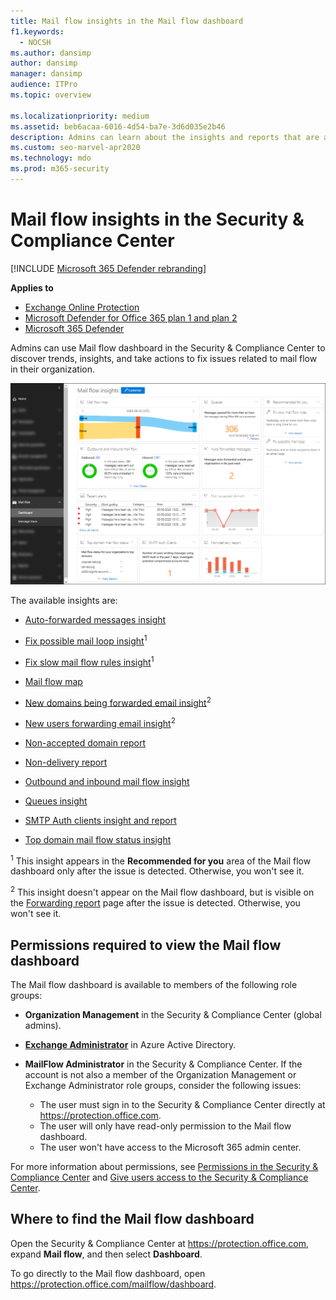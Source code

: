 ```yaml
---
title: Mail flow insights in the Mail flow dashboard
f1.keywords: 
  - NOCSH
ms.author: dansimp
author: dansimp
manager: dansimp
audience: ITPro
ms.topic: overview

ms.localizationpriority: medium
ms.assetid: beb6acaa-6016-4d54-ba7e-3d6d035e2b46
description: Admins can learn about the insights and reports that are available in the Mail flow dashboard in the Security & Compliance Center.
ms.custom: seo-marvel-apr2020
ms.technology: mdo
ms.prod: m365-security
---
```


# Mail flow insights in the Security & Compliance Center

[!INCLUDE [Microsoft 365 Defender rebranding](../includes/microsoft-defender-for-office.md)]

**Applies to**
- [Exchange Online Protection](exchange-online-protection-overview.md)
- [Microsoft Defender for Office 365 plan 1 and plan 2](defender-for-office-365.md)
- [Microsoft 365 Defender](../defender/microsoft-365-defender.md)

Admins can use Mail flow dashboard in the Security & Compliance Center to discover trends, insights, and take actions to fix issues related to mail flow in their organization.

![The Mail flow dashboard in the Security & Compliance Center.](../../media/mail-flow-dashboard-v2.png)

The available insights are:

- [Auto-forwarded messages insight](mfi-auto-forwarded-messages-report.md)

- [Fix possible mail loop insight](mfi-mail-loop-insight.md)<sup>1</sup>

- [Fix slow mail flow rules insight](mfi-slow-mail-flow-rules-insight.md)<sup>1</sup>

- [Mail flow map](mfi-mail-flow-map-report.md)

- [New domains being forwarded email insight](mfi-new-domains-being-forwarded-email.md)<sup>2</sup>

- [New users forwarding email insight](mfi-new-users-forwarding-email.md)<sup>2</sup>

- [Non-accepted domain report](mfi-non-accepted-domain-report.md)

- [Non-delivery report](mfi-non-delivery-report.md)

- [Outbound and inbound mail flow insight](mfi-outbound-and-inbound-mail-flow.md)

- [Queues insight](mfi-queue-alerts-and-queues.md)

- [SMTP Auth clients insight and report](mfi-smtp-auth-clients-report.md)

- [Top domain mail flow status insight](mfi-domain-mail-flow-status-insight.md)

<sup>1</sup> This insight appears in the **Recommended for you** area of the Mail flow dashboard only after the issue is detected. Otherwise, you won't see it.

<sup>2</sup> This insight doesn't appear on the Mail flow dashboard, but is visible on the [Forwarding report](view-mail-flow-reports.md#forwarding-report) page after the issue is detected. Otherwise, you won't see it.

## Permissions required to view the Mail flow dashboard

The Mail flow dashboard is available to members of the following role groups:

- **Organization Management** in the Security & Compliance Center (global admins).

- **[Exchange Administrator](/azure/active-directory/roles/permissions-reference#exchange-administrator)** in Azure Active Directory.

- **MailFlow Administrator** in the Security & Compliance Center. If the account is not also a member of the Organization Management or Exchange Administrator role groups, consider the following issues:
  - The user must sign in to the Security & Compliance Center directly at <https://protection.office.com>.
  - The user will only have read-only permission to the Mail flow dashboard.
  - The user won't have access to the Microsoft 365 admin center.

For more information about permissions, see [Permissions in the Security & Compliance Center](permissions-in-the-security-and-compliance-center.md) and [Give users access to the Security & Compliance Center](grant-access-to-the-security-and-compliance-center.md).

## Where to find the Mail flow dashboard

Open the Security & Compliance Center at <https://protection.office.com>, expand **Mail flow**, and then select **Dashboard**.

To go directly to the Mail flow dashboard, open <https://protection.office.com/mailflow/dashboard>.